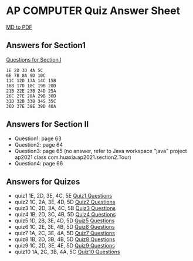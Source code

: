 # AP COMPUTER Quiz Answer Sheet

[MD to PDF](https://cloudconvert.com/md-to-pdf)

## Answers for Section1
[Questions for Section I](section1.md)

```
1E 2D 3D 4A 5C 
6E 7B 8A 9D 10C 
11C 12D 13A 14C 15B 
16B 17D 18C 19B 20D 
21B 22E 23B 24D 25A 
26C 27E 28A 29B 30D 
31D 32B 33B 34S 35C 
36D 37E 38E 39D 40A 
```
## Answers for Section II
* Question1: page 63
* Question2: page 64
* Question3: page 65 (no answer, refer to Java workspace "java" project ap2021 class com.huaxia.ap2021.section2.Tour)
* Question4: page 66
  
## Answers for Quizes
* quiz1
    1E, 2D, 3E, 4C, 5E
    [Quiz1 Questions](quiz1.md)
* quiz2
    1C, 2A, 3E, 4D, 5D
    [Quiz2 Questions](quiz2.md)
* quiz3
    1C, 2D, 3A, 4C, 5B
    [Quiz3 Questions](quiz3.md)
* quiz4
    1B, 2D, 3C, 4B, 5D
    [Quiz4 Questions](quiz4.md)
* quiz5
    1D, 2B, 3E, 4D, 5D
    [Quiz5 Questions](quiz5.md)
* quiz6
    1C, 2E, 3E, 4B, 5D
    [Quiz6 Questions](quiz6.md)
* quiz7
    1A, 2C, 3E, 4A, 5D
    [Quiz7 Questions](quiz7.md)
* quiz8
    1B, 2D, 3B, 4B, 5D
    [Quiz8 Questions](quiz8.md)
* quiz9
    1C, 2D, 3E, 4E, 5D
    [Quiz9 Questions](quiz9.md)
* quiz10
    1A, 2C, 3B, 4A, 5C
    [Quiz10 Questions](quiz10.md)

    